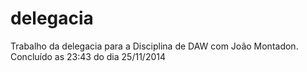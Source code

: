 delegacia
=========
Trabalho da delegacia para a Disciplina de DAW com João Montadon.
Concluído as 23:43 do dia 25/11/2014
